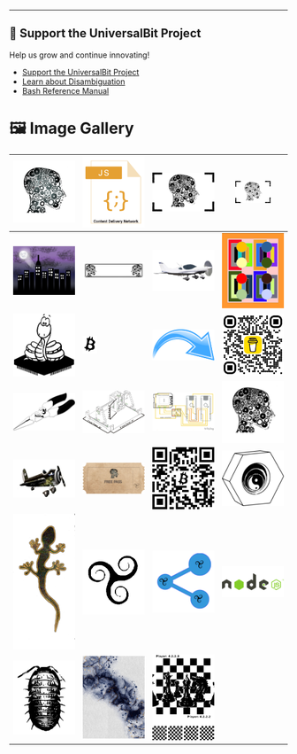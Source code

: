 ---

## 📢 Support the UniversalBit Project
Help us grow and continue innovating!  
- [Support the UniversalBit Project](https://github.com/universalbit-dev/universalbit-dev/tree/main/support)  
- [Learn about Disambiguation](https://en.wikipedia.org/wiki/Wikipedia:Disambiguation)  
- [Bash Reference Manual](https://www.gnu.org/software/bash/manual/)

# 🖼️ Image Gallery

| ![](https://github.com/universalbit-dev/universalbit-dev/blob/main/docs/assets/images/unbt_aerogel.png?raw=true) | ![](https://github.com/universalbit-dev/universalbit-dev/blob/main/docs/assets/images/js-code_content_delivery_network.png?raw=true) | ![](https://github.com/universalbit-dev/universalbit-dev/blob/main/docs/assets/images/logo.png?raw=true) | ![](https://github.com/universalbit-dev/universalbit-dev/blob/main/docs/assets/images/small_logo.png?raw=true) |
|---|---|---|---|
| ![](https://github.com/universalbit-dev/universalbit-dev/blob/main/docs/assets/images/trisquel_city.png?raw=true) | ![](https://github.com/universalbit-dev/universalbit-dev/blob/main/docs/assets/images/universalbit_license_plates.svg?raw=true) | ![](https://github.com/universalbit-dev/universalbit-dev/blob/main/docs/assets/images/bristel_school_aircraft_advanced_ultraligth.png?raw=true) | ![](https://github.com/universalbit-dev/universalbit-dev/blob/main/docs/assets/images/square_not_square.png?raw=true) |
| ![](https://github.com/universalbit-dev/universalbit-dev/blob/main/docs/assets/images/vector-logo-2-BW.svg?raw=true) | ![](https://github.com/universalbit-dev/universalbit-dev/blob/main/docs/assets/images/btc_logo.png?raw=true) | ![](https://github.com/universalbit-dev/universalbit-dev/blob/main/docs/assets/images/arrow-cdn_content_delivery_network.png?raw=true) | ![](https://github.com/universalbit-dev/universalbit-dev/blob/main/docs/assets/images/bmc_qr.png?raw=true) |
| ![](https://github.com/universalbit-dev/universalbit-dev/blob/main/docs/assets/images/pliers.png?raw=true) | ![](https://github.com/universalbit-dev/universalbit-dev/blob/main/docs/assets/images/cnc_001.jpg?raw=true) | ![](https://github.com/universalbit-dev/universalbit-dev/blob/main/docs/assets/images/D1_Mini_ArduinoNano_Logic_Converter.png?raw=true) | ![](https://github.com/universalbit-dev/universalbit-dev/blob/main/docs/assets/images/unbt_logo_free_software_foundation.png?raw=true) |
| ![](https://github.com/universalbit-dev/universalbit-dev/blob/main/docs/assets/images/sad_and_creative_airplane.png?raw=true) | ![](https://github.com/universalbit-dev/universalbit-dev/blob/main/docs/assets/images/unbt_free_pass.png?raw=true) | ![](https://github.com/universalbit-dev/universalbit-dev/blob/main/docs/assets/images/btc_qr_unbt.png?raw=true) | ![](https://github.com/universalbit-dev/universalbit-dev/blob/main/docs/assets/images/bolt_out_of_place_nut_yin_yang.png?raw=true) |
| ![](https://github.com/universalbit-dev/universalbit-dev/blob/main/docs/assets/images/geppo.png?raw=true) | ![](https://github.com/universalbit-dev/universalbit-dev/blob/main/docs/assets/images/trisquel_sexy_logo.png?raw=true) | ![](https://github.com/universalbit-dev/universalbit-dev/blob/main/docs/assets/images/trisquel_custom_share_button.png?raw=true) | ![](https://github.com/universalbit-dev/universalbit-dev/blob/main/docs/assets/images/node-js.png?raw=true) |
| ![](https://github.com/universalbit-dev/universalbit-dev/blob/main/docs/assets/images/armadillidium.png?raw=true) | ![](https://github.com/universalbit-dev/universalbit-dev/blob/main/docs/assets/images/ink.jpg?raw=true) | ![](https://github.com/universalbit-dev/universalbit-dev/blob/main/docs/assets/images/chess_players.png?raw=true) |  |




